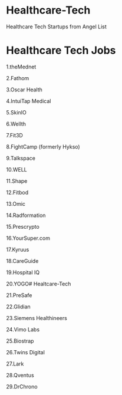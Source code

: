 # Healthcare-Tech
Healthcare Tech Startups from Angel List


# Healthcare Tech Jobs

1.theMednet

2.Fathom

3.Oscar Health

4.IntuiTap Medical

5.SkinIO

6.Wellth

7.Fit3D

8.FightCamp (formerly Hykso)

9.Talkspace

10.WELL

11.Shape

12.Fitbod

13.Omic

14.Radformation

15.Prescrypto

16.YourSuper.com

17.Kyruus

18.CareGuide

19.Hospital IQ

20.YOGO# Healtcare-Tech

21.PreSafe

22.Glidian

23.Siemens Healthineers

24.Vimo Labs

25.Biostrap

26.Twins Digital

27.Lark

28.Qventus

29.DrChrono
